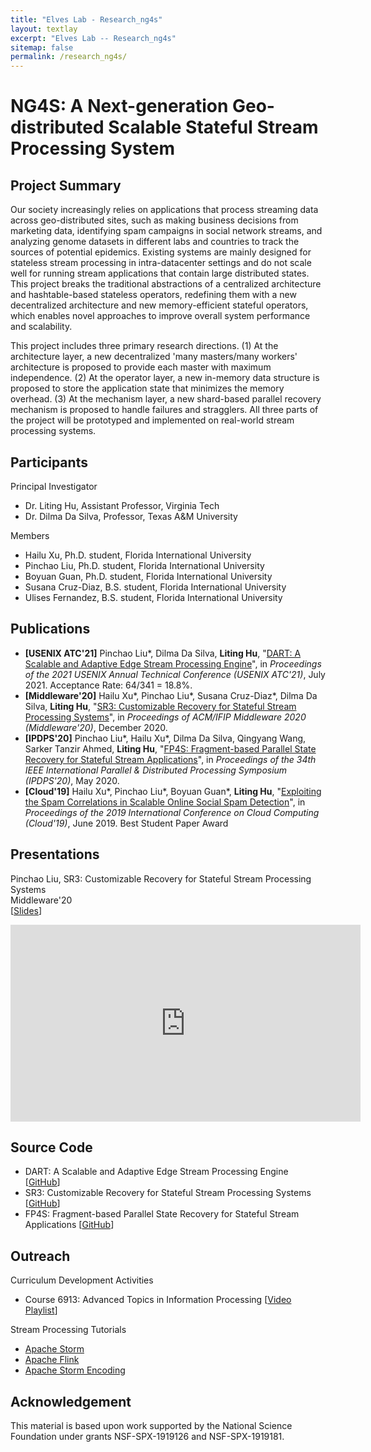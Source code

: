 ```yaml
---
title: "Elves Lab - Research_ng4s"
layout: textlay
excerpt: "Elves Lab -- Research_ng4s"
sitemap: false
permalink: /research_ng4s/
---
```


# NG4S: A Next-generation Geo-distributed Scalable Stateful Stream Processing System

## Project Summary

<p>Our society increasingly relies on applications that process streaming data across geo-distributed sites, such as making business decisions from marketing data, identifying spam campaigns in social network streams, and analyzing genome datasets in different labs and countries to track the sources of potential epidemics. Existing systems are mainly designed for stateless stream processing in intra-datacenter settings and do not scale well for running stream applications that contain large distributed states. This project breaks the traditional abstractions of a centralized architecture and hashtable-based stateless operators, redefining them with a new decentralized architecture and new memory-efficient stateful operators, which enables novel approaches to improve overall system performance and scalability.</p>

<p>This project includes three primary research directions. (1) At the architecture layer, a new decentralized 'many masters/many workers' architecture is proposed to provide each master with maximum independence. (2) At the operator layer, a new in-memory data structure is proposed to store the application state that minimizes the memory overhead. (3) At the mechanism layer, a new shard-based parallel recovery mechanism is proposed to handle failures and stragglers. All three parts of the project will be prototyped and implemented on real-world stream processing systems.</p>

## Participants

<!-- <h3 style="text-indent: 0.5em">Principal Investigator</h3> -->
Principal Investigator

- Dr. Liting Hu, Assistant Professor, Virginia Tech
- Dr. Dilma Da Silva, Professor, Texas A&M University

<!-- <h3 style="text-indent: 0.5em">Members</h3> -->
Members

- Hailu Xu, Ph.D. student, Florida International University
- Pinchao Liu, Ph.D. student, Florida International University
- Boyuan Guan, Ph.D. student, Florida International University
- Susana Cruz-Diaz, B.S. student, Florida International University
- Ulises Fernandez, B.S. student, Florida International University

## Publications

- <b>[USENIX ATC'21]</b> Pinchao Liu\*, Dilma Da Silva, **Liting Hu**, \"[DART: A Scalable and Adaptive Edge Stream Processing Engine]()\", in <em>Proceedings of the 2021 USENIX Annual Technical Conference (USENIX ATC'21)</em>, July 2021. Acceptance Rate: 64/341 = 18.8%.
- <b>[Middleware'20]</b> Hailu Xu*, Pinchao Liu*, Susana Cruz-Diaz*, Dilma Da Silva, **Liting Hu**, \"[SR3: Customizable Recovery for Stateful Stream Processing Systems](https://people.cs.vt.edu/~litinghu/doc/sr3.pdf)\", in <em>Proceedings of ACM/IFIP Middleware 2020 (Middleware'20)</em>, December 2020.
- <b>[IPDPS'20]</b> Pinchao Liu\*, Hailu Xu\*, Dilma Da Silva, Qingyang Wang, Sarker Tanzir Ahmed, **Liting Hu**, \"[FP4S: Fragment-based Parallel State Recovery for Stateful Stream Applications](https://people.cs.vt.edu/~litinghu/doc/fp4s.pdf)\", in <em>Proceedings of the 34th IEEE International Parallel & Distributed Processing Symposium (IPDPS'20)</em>, May 2020.
- <b>[Cloud'19]</b> Hailu Xu\*, Pinchao Liu\*, Boyuan Guan\*, **Liting Hu**, \"[Exploiting the Spam Correlations in Scalable Online Social Spam Detection](https://people.cs.vt.edu/~litinghu/doc/spamhunter.pdf)\", in <em>Proceedings of the 2019 International Conference on Cloud Computing (Cloud'19)</em>, June 2019. Best Student Paper Award

## Presentations

<!-- FP4S: Fragment-based Parallel State Recovery for Stateful Stream Applications <br />
IPDPS'20 <br />
[Slides](https://drive.google.com/file/d/1Lzy5qzZhHiE1OXT2GsDFdxe6D0BPRJxF/view?usp=sharing) <br /> -->

Pinchao Liu, SR3: Customizable Recovery for Stateful Stream Processing Systems <br />
Middleware'20 <br />
[[Slides](https://drive.google.com/file/d/10UH2LZ-ZnzRZRunomaLmW0WXol24bMGD/view?usp=sharing)] <br />
<iframe width="560" height="315" src="https://www.youtube.com/embed/4ElTxy9YVFE" frameborder="0" allowfullscreen></iframe>

## Source Code

- DART: A Scalable and Adaptive Edge Stream Processing Engine [[GitHub]()]
- SR3: Customizable Recovery for Stateful Stream Processing Systems [[GitHub](https://github.com/fiu-elves/SR3)]
- FP4S: Fragment-based Parallel State Recovery for Stateful Stream Applications [[GitHub](https://github.com/fiu-elves/FP4S)]

## Outreach

Curriculum Development Activities
- Course 6913: Advanced Topics in Information Processing [[Video Playlist](https://www.youtube.com/watch?v=fhN3szbOr9E&list=PLGtMEQgQy8UZvqmsXzeJ43Xzm_ItCQekE)]

Stream Processing Tutorials
- [Apache Storm](https://youtu.be/-8XGburfkuY)
- [Apache Flink](https://youtu.be/wLJHhZs4bTU)
- [Apache Storm Encoding](https://youtu.be/Yc-YfVANAeY)


## Acknowledgement

<p>This material is based upon work supported by the National Science Foundation under grants NSF-SPX-1919126 and NSF-SPX-1919181.</p>